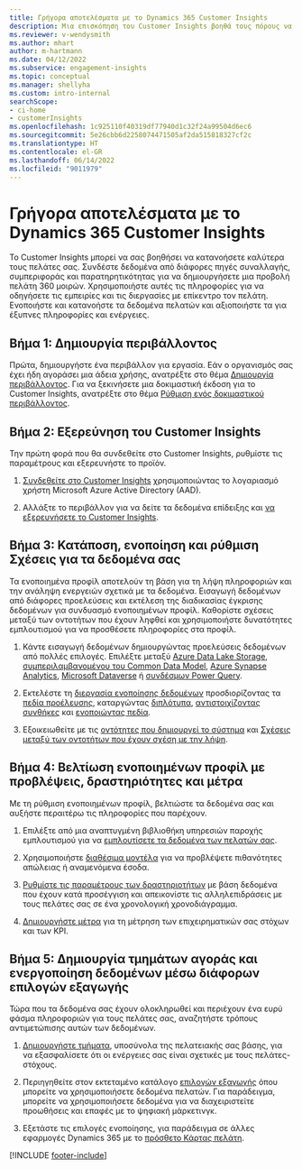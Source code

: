 ```yaml
---
title: Γρήγορα αποτελέσματα με το Dynamics 365 Customer Insights
description: Μια επισκόπηση του Customer Insights βοηθά τους πόρους να ξεκινήσουν γρήγορα.
ms.reviewer: v-wendysmith
ms.author: mhart
author: m-hartmann
ms.date: 04/12/2022
ms.subservice: engagement-insights
ms.topic: conceptual
ms.manager: shellyha
ms.custom: intro-internal
searchScope:
- ci-home
- customerInsights
ms.openlocfilehash: 1c925110f40319df77940d1c32f24a99504d6ec6
ms.sourcegitcommit: 5e26cbb6d2258074471505af2da515818327cf2c
ms.translationtype: HT
ms.contentlocale: el-GR
ms.lasthandoff: 06/14/2022
ms.locfileid: "9011979"
---
```

# <a name="get-started-with-dynamics-365-customer-insights"></a>Γρήγορα αποτελέσματα με το Dynamics 365 Customer Insights

Το Customer Insights μπορεί να σας βοηθήσει να κατανοήσετε καλύτερα τους πελάτες σας. Συνδέστε δεδομένα από διάφορες πηγές συναλλαγής, συμπεριφοράς και παρατηρητικότητας για να δημιουργήσετε μια προβολή πελάτη 360 μοιρών. Χρησιμοποιήστε αυτές τις πληροφορίες για να οδηγήσετε τις εμπειρίες και τις διεργασίες με επίκεντρο τον πελάτη. Ενοποιήστε και κατανοήστε τα δεδομένα πελατών και αξιοποιήστε τα για έξυπνες πληροφορίες και ενέργειες.

## <a name="step-1-create-an-environment"></a>Βήμα 1: Δημιουργία περιβάλλοντος

Πρώτα, δημιουργήστε ένα περιβάλλον για εργασία. Εάν ο οργανισμός σας έχει ήδη αγοράσει μια άδεια χρήσης, ανατρέξτε στο θέμα [Δημιουργία περιβάλλοντος](create-environment.md). Για να ξεκινήσετε μια δοκιμαστική έκδοση για το Customer Insights, ανατρέξτε στο θέμα [Ρύθμιση ενός δοκιμαστικού περιβάλλοντος](trial-signup.md).

## <a name="step-2-explore-customer-insights"></a>Βήμα 2: Εξερεύνηση του Customer Insights

Την πρώτη φορά που θα συνδεθείτε στο Customer Insights, ρυθμίστε τις παραμέτρους και εξερευνήστε το προϊόν.

1. [Συνδεθείτε στο Customer Insights](https://home.ci.ai.dynamics.com) χρησιμοποιώντας το λογαριασμό χρήστη Microsoft Azure Active Directory (AAD).

1. Αλλάξτε το περιβάλλον για να δείτε τα δεδομένα επίδειξης και [να εξερευνήσετε το Customer Insights](home.md).

## <a name="step-3-ingest-unify-and-set-up-relationships-for-your-data"></a>Βήμα 3: Κατάποση, ενοποίηση και ρύθμιση Σχέσεις για τα δεδομένα σας

Τα ενοποιημένα προφίλ αποτελούν τη βάση για τη λήψη πληροφοριών και την ανάληψη ενεργειών σχετικά με τα δεδομένα. Εισαγωγή δεδομένων από διάφορες προελεύσεις και εκτέλεση της διαδικασίας έγκρισης δεδομένων για συνδυασμό ενοποιημένων προφίλ. Καθορίστε σχέσεις μεταξύ των οντοτήτων που έχουν ληφθεί και χρησιμοποιήστε δυνατότητες εμπλουτισμού για να προσθέσετε πληροφορίες στα προφίλ.

1. Κάντε εισαγωγή δεδομένων δημιουργώντας προελεύσεις δεδομένων από πολλές επιλογές. Επιλέξτε μεταξύ [Azure Data Lake Storage, συμπεριλαμβανομένου του Common Data Model](connect-common-data-model.md), [Azure Synapse Analytics](connect-synapse.md), [Microsoft Dataverse](connect-dataverse-managed-lake.md) ή [συνδέσμων Power Query](connect-power-query.md).

1. Εκτελέστε τη [διεργασία ενοποίησης δεδομένων](data-unification.md) προσδιορίζοντας τα [πεδία προέλευσης](map-entities.md), καταργώντας [διπλότυπα](remove-duplicates.md), [αντιστοιχίζοντας συνθήκες](match-entities.md) και [ενοποιώντας πεδία](merge-entities.md).

1. Εξοικειωθείτε με τις [οντότητες που δημιουργεί το σύστημα](entities.md) και [Σχέσεις μεταξύ των οντοτήτων που έχουν σχέση με την λήψη](relationships.md).

## <a name="step-4-enhance-unified-profiles-with-predictions-activities-and-measures"></a>Βήμα 4: Βελτίωση ενοποιημένων προφίλ με προβλέψεις, δραστηριότητες και μέτρα

Με τη ρύθμιση ενοποιημένων προφίλ, βελτιώστε τα δεδομένα σας και αυξήστε περαιτέρω τις πληροφορίες που παρέχουν.

1. Επιλέξτε από μια αναπτυγμένη βιβλιοθήκη υπηρεσιών παροχής εμπλουτισμού για να [εμπλουτίσετε τα δεδομένα των πελατών σας](enrichment-hub.md).

1. Χρησιμοποιήστε [διαθέσιμα μοντέλα](predictions-overview.md) για να προβλέψετε πιθανότητες απώλειας ή αναμενόμενα έσοδα.

1. [Ρυθμίστε τις παραμέτρους των δραστηριοτήτων](activities.md) με βάση δεδομένα που έχουν κατά προσέγγιση και απεικονίστε τις αλληλεπιδράσεις με τους πελάτες σας σε ένα χρονολογική χρονοδιάγραμμα.

1. [Δημιουργήστε μέτρα](measures.md) για τη μέτρηση των επιχειρηματικών σας στόχων και των KPI.

## <a name="step-5-create-segments-and-activate-data-through-various-export-options"></a>Βήμα 5: Δημιουργία τμημάτων αγοράς και ενεργοποίηση δεδομένων μέσω διάφορων επιλογών εξαγωγής

Τώρα που τα δεδομένα σας έχουν ολοκληρωθεί και περιέχουν ένα ευρύ φάσμα πληροφοριών για τους πελάτες σας, αναζητήστε τρόπους αντιμετώπισης αυτών των δεδομένων.

1. [Δημιουργήστε τμήματα](segments.md), υποσύνολα της πελατειακής σας βάσης, για να εξασφαλίσετε ότι οι ενέργειες σας είναι σχετικές με τους πελάτες-στόχους.

1. Περιηγηθείτε στον εκτεταμένο κατάλογο [επιλογών εξαγωγής](export-destinations.md) όπου μπορείτε να χρησιμοποιήσετε δεδομένα πελατών. Για παράδειγμα, μπορείτε να χρησιμοποιήσετε δεδομένα για να διαχειριστείτε προωθήσεις και επαφές με το ψηφιακή μάρκετινγκ.

1. Εξετάστε τις επιλογές ενοποίησης, για παράδειγμα σε άλλες εφαρμογές Dynamics 365 με το [πρόσθετο Κάρτας πελάτη](customer-card-add-in.md).  


[!INCLUDE [footer-include](includes/footer-banner.md)]
